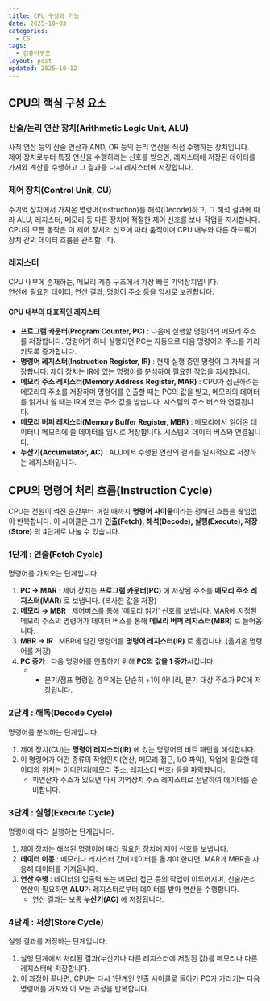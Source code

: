 ```yaml
---
title: CPU 구성과 기능
date: 2025-10-03
categories:
  - CS
tags:
  - 컴퓨터구조
layout: post
updated: 2025-10-12
---
```


## CPU의 핵심 구성 요소

### 산술/논리 연산 장치(Arithmetic Logic Unit, ALU)
사칙 연산 등의 산술 연산과 AND, OR 등의 논리 연산을 직접 수행하는 장치입니다.  
제어 장치로부터 특정 연산을 수행하라는 신호를 받으면, 레지스터에 저장된 데이터를 가져와 계산을 수행하고 그 결과를 다시 레지스터에 저장합니다.

### 제어 장치(Control Unit, CU)
주기억 장치에서 가져온 명령어(Instruction)를 해석(Decode)하고, 그 해석 결과에 따라 ALU, 레지스터, 메모리 등 다른 장치에 적절한 제어 신호를 보내 작업을 지시합니다.  
CPU의 모든 동작은 이 제어 장치의 신호에 따라 움직이며 CPU 내부와 다른 하드웨어 장치 간의 데이터 흐름을 관리합니다.

### 레지스터
CPU 내부에 존재하는, 메모리 계층 구조에서 가장 빠른 기억장치입니다.  
연산에 필요한 데이터, 연산 결과, 명령어 주소 등을 임시로 보관합니다.

#### CPU 내부의 대표적인 레지스터
- **프로그램 카운터(Program Counter, PC)** : 다음에 실행할 명령어의 메모리 주소를 저장합니다. 명령어가 하나 실행되면 PC는 자동으로 다음 명령어의 주소를 가리키도록 증가합니다.
- **명령어 레지스터(Instruction Register, IR)** : 현재 실행 중인 명령어 그 자체를 저장합니다. 제어 장치는 IR에 있는 명령어를 분석하여 필요한 작업을 지시합니다.
- **메모리 주소 레지스터(Memory Address Register, MAR)** : CPU가 접근하려는 메모리의 주소를 저장하며 명령어를 인출할 때는 PC의 값을 받고, 메모리의 데이터를 읽거나 쓸 때는 IR에 있는 주소 값을 받습니다. 시스템의 주소 버스와 연결됩니다.
- **메모리 버퍼 레지스터(Memory Buffer Register, MBR)** : 메모리에서 읽어온 데이터나 메모리에 쓸 데이터를 임시로 저장합니다. 시스템의 데이터 버스와 연결됩니다.
- **누산기(Accumulator, AC)** : ALU에서 수행된 연산의 결과를 일시적으로 저장하는 레지스터입니다.

## CPU의 명령어 처리 흐름(Instruction Cycle)
CPU는 전원이 켜진 순간부터 꺼질 때까지 **명령어 사이클**이라는 정해진 흐름을 끊임없이 반복합니다. 이 사이클은 크게 **인출(Fetch), 해석(Decode), 실행(Execute), 저장(Store)** 의 4단계로 나눌 수 있습니다.

### 1단계 : 인출(Fetch Cycle)
명령어를 가져오는 단계입니다.
1. **PC → MAR** : 제어 장치는 **프로그램 카운터(PC)** 에 저장된 주소를 **메모리 주소 레지스터(MAR)** 로 보냅니다. (복사한 값을 저장)
2. **메모리 → MBR** : 제어버스를 통해 '메모리 읽기' 신호를 보냅니다. MAR에 지정된 메모리 주소의 명령어가 데이터 버스를 통해 **메모리 버퍼 레지스터(MBR)** 로 들어옵니다.
3. **MBR → IR** : MBR에 담긴 명령어를 **명령어 레지스터(IR)** 로 옮깁니다. (옮겨온 명령어를 저장)
4. **PC 증가** : 다음 명령어를 인출하기 위해 **PC의 값을 1 증가**시킵니다.
	- - 분기/점프 명령일 경우에는 단순히 +1이 아니라, 분기 대상 주소가 PC에 저장됩니다.

### 2단계 : 해독(Decode Cycle)
명령어를 분석하는 단계입니다.
1. 제어 장치(CU)는 **명령어 레지스터(IR)** 에 있는 명령어의 비트 패턴을 해석합니다.
2. 이 명령어가 어떤 종류의 작업인지(연산, 메모리 접근, I/O 파악), 작업에 필요한 데이터의 위치는 어디인지(메모리 주소, 레지스터 번호) 등을 파악합니다.
	- 피연산자 주소가 있으면 다시 기억장치 주소 레지스터로 전달하여 데이터를 준비합니다.

### 3단계 : 실행(Execute Cycle)
명령어에 따라 실행하는 단계입니다.
1. 제어 장치는 해석된 명령어에 따라 필요한 장치에 제어 신호를 보냅니다.
2. **데이터 이동** : 메모리나 레지스터 간에 데이터를 옮겨야 한다면, MAR과 MBR을 사용해 데이터를 가져옵니다.
3. **연산 수행** : 데이터의 입출력 또는 메모리 접근 등의 작업이 이루어지며, 신술/논리 연산이 필요하면 **ALU**가 레지스터로부터 데이터를 받아 연산을 수행합니다.
	- 연산 결과는 보통 **누산기(AC)** 에 저장됩니다.

### 4단계 : 저장(Store Cycle)
실행 결과를 저장하는 단계입니다.
1. 실행 단계에서 처리된 결과(누산기나 다른 레지스터에 저장된 값)를 메모리나 다른 레지스터에 저장합니다.
2. 이 과정이 끝나면, CPU는 다시 1단계인 인출 사이클로 돌아가 PC가 가리키는 다음 명령어를 가져와 이 모든 과정을 반복합니다.

